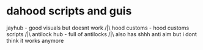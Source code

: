 # dahood scripts and guis

jayhub - good visuals but doesnt work /|\ hood customs - hood customs scripts  /|\  antilock hub - full of antilocks /|\ also has shhh anti aim but i dont think it works anymore
